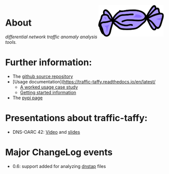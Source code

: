 <img src="images/logo.png" align="right" height="100"/>

# About

*differential network traffic anomaly analysis tools.*

# Further information:

* The [github source repository](https://github.com/traffic-taffy/traffic-taffy)
* [Usage documentation](https://traffic-taffy.readthedocs.io/en/latest/
    * [A worked usage case study](https://traffic-taffy.readthedocs.io/en/latest/casestudy.html)
    * [Getting started information](https://traffic-taffy.readthedocs.io/en/latest/gettingstarted.html)
* The [pypi page](https://pypi.org/project/traffic-taffy/)

# Presentations about traffic-taffy:

* DNS-OARC 42: [Video](https://www.youtube.com/watch?v=5CG-RZhzNBM)
  and [slides](https://indico.dns-oarc.net/event/48/contributions/1034/attachments/999/1968/oarc42-hardaker-taffy.pdf)

# Major ChangeLog events

- 0.6: support added for analyzing [dnstap](https://dnstap.info/) files
